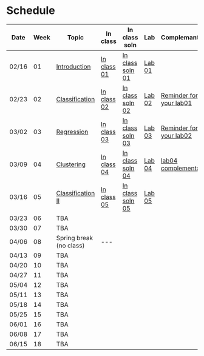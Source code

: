 Schedule
============================

|Date|Week|Topic|In class|In class soln|Lab|Complemantary|
|--|--|--|--|--|--|--|
|02/16|01|[Introduction](https://docs.google.com/presentation/d/1ztatFEZ_ghIF0ZdmfZVsvGJzaGIakfWofVq5JZtI838/edit#slide=id.p)|[In class 01](https://www.kaggle.com/code/nthuaiphys2021/2023-inclass-01/edit/run/119115460)|[In class soln 01]()|[Lab 01](https://www.kaggle.com/competitions/phys591000-2023-week01/overview)||
|02/23|02|[Classification](https://docs.google.com/presentation/d/1G4fdyiOR_eTJnFqFmA6jP2L8XhsVr2n1844SBcrIoTE/edit#slide=id.gc40c71273a_0_0)|[In class 02](https://www.kaggle.com/code/nthuaiphys2021/2023-inclass-02)|[In class soln 02](https://www.kaggle.com/code/nthuaiphys2021/2023-inclass-02-answer/notebook)|[Lab 02](https://www.kaggle.com/t/fcf7bfb919804b1dbb650284d04e5fd1)|[Reminder for your lab01](https://docs.google.com/presentation/d/19KrK0Cjgg_K_2MMXpNZ3c3XFxJSp5src/edit?usp=sharing&ouid=103841194712635809736&rtpof=true&sd=true)|
|03/02|03|[Regression](https://docs.google.com/presentation/d/1Y7QwLfumQklR6GUEYWMIQPNi5lnvLtfu3Q2mExrZNJ8/edit#slide=id.gc40c71273a_0_0)|[In class 03](https://www.kaggle.com/code/nthuaiphys2021/2023-inclass-03/notebook)|[In class soln 03](https://www.kaggle.com/code/nthuaiphys2021/2323-inclass-03-answer)|[Lab 03](https://www.kaggle.com/t/f3df8d70659948e68e26f3533ded92f9)|[Reminder for your lab02](https://docs.google.com/presentation/d/1WPoiAj3bIBeXaVFsU8yLpadCH-HCu5_M/edit?usp=sharing&ouid=103841194712635809736&rtpof=true&sd=true)|
|03/09|04|[Clustering](https://docs.google.com/presentation/d/1P02Vd1_RdDYSk7HHwfSpRIPfvc8NXNLv7dNvEhO7Ldw/edit)|[In class 04](https://www.kaggle.com/code/pjhsu1/2023-inclass-04)|[In class soln 04]()|[Lab 04](https://www.kaggle.com/t/1894f8bd7e5f45489f8f5adf3e902877)|[lab04 complementary](https://docs.google.com/presentation/d/12xGGilDL2yZzpao3VuiAJnJQiqiWK6gFWiQci6te_0A/edit#slide=id.p)|
|03/16|05|[Classification II](https://docs.google.com/presentation/d/1luHkOr-QXLJIgU4YC23GZWeKrd3wtWDyXyvHuSV088I/edit?pli=1#slide=id.gc40c71273a_0_0)|[In class 05](https://www.kaggle.com/code/nthuaiphys2021/2023-inclass-05/notebook)|[In class soln 05]()|[Lab 05](https://www.kaggle.com/t/516f9e208f0f4672ab7e7ee48d2d2c2d)||
|03/23|06|TBA|||||
|03/30|07|TBA|||||
|04/06|08|Spring break (no class)|---||||
|04/13|09|TBA|||||
|04/20|10|TBA|||||
|04/27|11|TBA|||||
|05/04|12|TBA|||||
|05/11|13|TBA|||||
|05/18|14|TBA|||||
|05/25|15|TBA|||||
|06/01|16|TBA|||||
|06/08|17|TBA|||||
|06/15|18|TBA|||||
